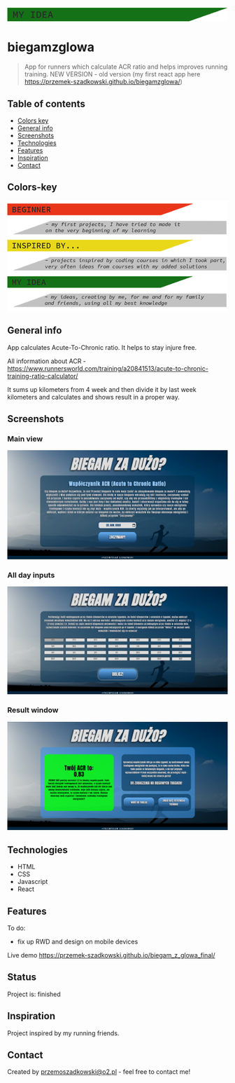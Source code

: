 ![my idea](my_idea.png)

# biegamzglowa
> App for runners which calculate ACR ratio and helps improves running training.
> NEW VERSION - old version (my first react app here https://przemek-szadkowski.github.io/biegamzglowa/)

## Table of contents
* [Colors key](#colors-key)
* [General info](#general-info)
* [Screenshots](#screenshots)
* [Technologies](#technologies)
* [Features](#features)
* [Inspiration](#inspiration)
* [Contact](#contact)

## Colors-key

![key to colors](key.png)

## General info

App calculates Acute-To-Chronic ratio. It helps to stay injure free.

All information about ACR - https://www.runnersworld.com/training/a20841513/acute-to-chronic-training-ratio-calculator/

It sums up kilometers from 4 week and then divide it by last week kilometers and calculates and shows result in a proper way.

## Screenshots

### Main view
![main view](start_window.jpg)

### All day inputs
![inputs view](inputs_window.jpg)

### Result window
![result view](result_window.jpg)

## Technologies
* HTML
* CSS
* Javascript
* React

## Features

To do:
* fix up RWD and design on mobile devices

Live demo https://przemek-szadkowski.github.io/biegam_z_glowa_final/

## Status
Project is: finished

## Inspiration
Project inspired by my running friends.

## Contact
Created by [przemoszadkowski@o2.pl](mailto:user@example.com) - feel free to contact me!